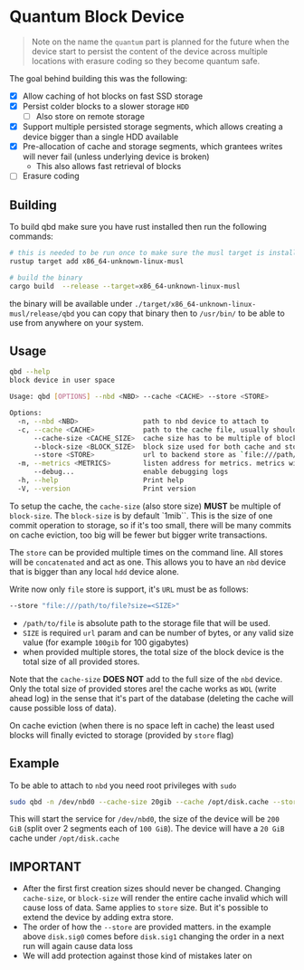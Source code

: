 # Quantum Block Device

> Note on the name the `quantum` part is planned for the future when the device start to persist the content of the device
across multiple locations with erasure coding so they become quantum safe.

The goal behind building this was the following:

- [x] Allow caching of hot blocks on fast SSD storage
- [x] Persist colder blocks to a slower storage `HDD`
  - [ ] Also store on remote storage
- [x] Support multiple persisted storage segments, which allows creating a device bigger than a single HDD available
- [x] Pre-allocation of cache and storage segments, which grantees writes will never fail (unless underlying device is broken)
  - This also allows fast retrieval of blocks
- [ ] Erasure coding

## Building

To build qbd make sure you have rust installed then run the following commands:

```bash
# this is needed to be run once to make sure the musl target is installed
rustup target add x86_64-unknown-linux-musl

# build the binary
cargo build  --release --target=x86_64-unknown-linux-musl
```

the binary will be available under `./target/x86_64-unknown-linux-musl/release/qbd` you can copy that binary then to `/usr/bin/`
to be able to use from anywhere on your system.

## Usage

```bash
qbd --help
block device in user space

Usage: qbd [OPTIONS] --nbd <NBD> --cache <CACHE> --store <STORE>

Options:
  -n, --nbd <NBD>                path to nbd device to attach to
  -c, --cache <CACHE>            path to the cache file, usually should reside on SSD storage
      --cache-size <CACHE_SIZE>  cache size has to be multiple of block-size [default: "10.0 GiB"]
      --block-size <BLOCK_SIZE>  block size used for both cache and storage [default: "1.0 MiB"]
      --store <STORE>            url to backend store as `file:///path/to/file?size=SIZE` accepts multiple stores, the total size of the disk is the total size of all stores provided
  -m, --metrics <METRICS>        listen address for metrics. metrics will be available at /metrics [default: 127.0.0.1:9000]
      --debug...                 enable debugging logs
  -h, --help                     Print help
  -V, --version                  Print version
```

To setup the cache, the `cache-size` (also store size) **MUST** be multiple of `block-size`. The `block-size` is by default `1mib``. This is the size of one commit operation to storage, so if it's too small, there will be many commits on cache eviction, too big will be fewer but bigger write transactions.

The `store` can be provided multiple times on the command line. All stores will be `concatenated` and act as one. This allows you to have an `nbd` device that is bigger than any local `hdd` device alone.

Write now only `file` store is support, it's `URL` must be as follows:

```bash
--store "file:///path/to/file?size=<SIZE>"
```

- `/path/to/file` is absolute path to the storage file that will be used.
- `SIZE` is required `url` param and can be number of bytes, or any valid size value (for example `100gib` for 100 gigabytes)
- when provided multiple stores, the total size of the block device is the total size of all provided stores.

Note that the `cache-size` **DOES NOT** add to the full size of the `nbd` device. Only the total size of provided stores are! the cache works as `WOL` (write ahead log) in the sense that it's part of the database (deleting the cache will cause possible loss of data).

On cache eviction (when there is no space left in cache) the least used blocks will finally evicted to storage (provided by `store` flag)

## Example

To be able to attach to `nbd` you need root privileges with `sudo`

```bash
sudo qbd -n /dev/nbd0 --cache-size 20gib --cache /opt/disk.cache --store "file:///mnt/disk0/disk.sig0?size=100gib"  --store "file:///mnt/disk1/disk.sig1?size=100gib"
```

This will start the service for `/dev/nbd0`, the size of the device will be `200 GiB` (split over 2 segments each of `100 GiB`). The device will have a `20 GiB` cache under `/opt/disk.cache`

## IMPORTANT

- After the first first creation sizes should never be changed. Changing `cache-size`, or `block-size` will render the entire cache invalid which will cause loss of data. Same applies to `store` size. But it's possible to extend the device by adding extra store.
- The order of how the `--store` are provided matters. in the example above `disk.sig0` comes before `disk.sig1` changing the order in a next run will again cause data loss
- We will add protection against those kind of mistakes later on
